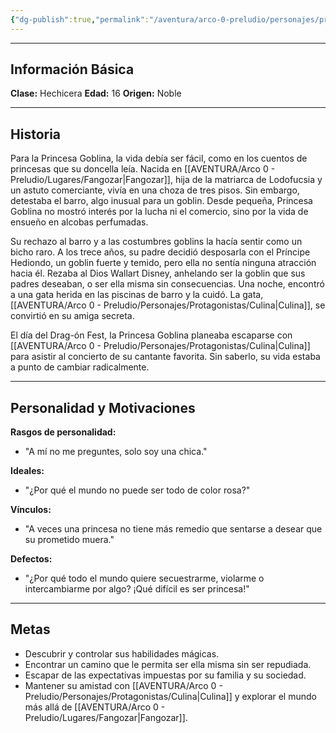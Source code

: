 ```yaml
---
{"dg-publish":true,"permalink":"/aventura/arco-0-preludio/personajes/protagonistas/princesa-goblina/","tags":["protagonistas"],"noteIcon":""}
---
```


***
## Información Básica
**Clase:** Hechicera 
**Edad:** 16 
**Origen:** Noble

***
## Historia
Para la Princesa Goblina, la vida debía ser fácil, como en los cuentos de princesas que su doncella leía. Nacida en [[AVENTURA/Arco 0 - Preludio/Lugares/Fangozar\|Fangozar]], hija de la matriarca de Lodofucsia y un astuto comerciante, vivía en una choza de tres pisos. Sin embargo, detestaba el barro, algo inusual para un goblin. Desde pequeña, Princesa Goblina no mostró interés por la lucha ni el comercio, sino por la vida de ensueño en alcobas perfumadas.

Su rechazo al barro y a las costumbres goblins la hacía sentir como un bicho raro. A los trece años, su padre decidió desposarla con el Príncipe Hediondo, un goblin fuerte y temido, pero ella no sentía ninguna atracción hacia él. Rezaba al Dios Wallart Disney, anhelando ser la goblin que sus padres deseaban, o ser ella misma sin consecuencias. Una noche, encontró a una gata herida en las piscinas de barro y la cuidó. La gata, [[AVENTURA/Arco 0 - Preludio/Personajes/Protagonistas/Culina\|Culina]], se convirtió en su amiga secreta.

El día del Drag-ón Fest, la Princesa Goblina planeaba escaparse con [[AVENTURA/Arco 0 - Preludio/Personajes/Protagonistas/Culina\|Culina]] para asistir al concierto de su cantante favorita. Sin saberlo, su vida estaba a punto de cambiar radicalmente.

***
## Personalidad y Motivaciones

**Rasgos de personalidad:**
- "A mí no me preguntes, solo soy una chica."

**Ideales:**
- "¿Por qué el mundo no puede ser todo de color rosa?"

**Vínculos:**
- "A veces una princesa no tiene más remedio que sentarse a desear que su prometido muera."

**Defectos:**
- "¿Por qué todo el mundo quiere secuestrarme, violarme o intercambiarme por algo? ¡Qué difícil es ser princesa!"

***
## Metas
- Descubrir y controlar sus habilidades mágicas.
- Encontrar un camino que le permita ser ella misma sin ser repudiada.
- Escapar de las expectativas impuestas por su familia y su sociedad.
- Mantener su amistad con [[AVENTURA/Arco 0 - Preludio/Personajes/Protagonistas/Culina\|Culina]] y explorar el mundo más allá de [[AVENTURA/Arco 0 - Preludio/Lugares/Fangozar\|Fangozar]].

